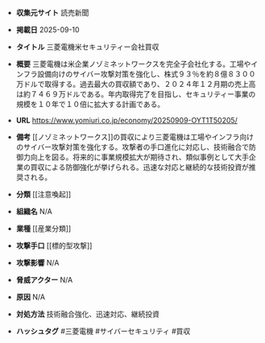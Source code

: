 - **収集元サイト**
読売新聞

- **掲載日**
2025-09-10

- **タイトル**
三菱電機米セキュリティー会社買収

- **概要**
三菱電機は米企業ノゾミネットワークスを完全子会社化する。工場やインフラ設備向けのサイバー攻撃対策を強化し、株式９３％を約８億８３００万ドルで取得する。過去最大の買収額であり、２０２４年１２月期の売上高は約７４６９万ドルである。年内取得完了を目指し、セキュリティー事業の規模を１０年で１０倍に拡大する計画である。

- **URL**
https://www.yomiuri.co.jp/economy/20250909-OYT1T50205/

- **備考**
[[ノゾミネットワークス]]の買収により三菱電機は工場やインフラ向けのサイバー攻撃対策を強化する。攻撃者の手口進化に対応し、技術融合で防御力向上を図る。将来的に事業規模拡大が期待され、類似事例として大手企業の買収による防御強化が挙げられる。迅速な対応と継続的な技術投資が推奨される。

- **分類**
[[注意喚起]]

- **組織名**
N/A

- **業種**
[[産業分類]]

- **攻撃手口**
[[標的型攻撃]]

- **攻撃影響**
N/A

- **脅威アクター**
N/A

- **原因**
N/A

- **対処方法**
技術融合強化、迅速対応、継続投資

- **ハッシュタグ**
#三菱電機 #サイバーセキュリティ #買収
